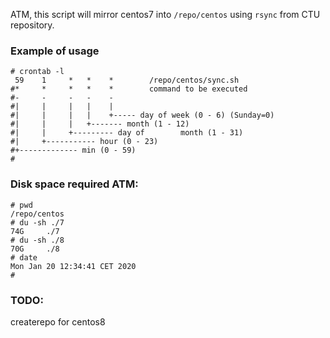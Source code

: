 ATM, this script will mirror centos7 into `/repo/centos` using `rsync` from CTU repository.

### Example of usage

```
# crontab -l
 59    1     *   *    *        /repo/centos/sync.sh
#*     *     *   *    *        command to be executed
#-     -     -   -    -
#|     |     |   |    |
#|     |     |   |    +----- day of week (0 - 6) (Sunday=0)
#|     |     |   +------- month (1 - 12)
#|     |     +--------- day of        month (1 - 31)
#|     +----------- hour (0 - 23)
#+------------- min (0 - 59)
#
```

### Disk space required ATM:

```
# pwd
/repo/centos
# du -sh ./7
74G     ./7
# du -sh ./8
70G     ./8
# date
Mon Jan 20 12:34:41 CET 2020
#
```

### TODO:
createrepo for centos8
